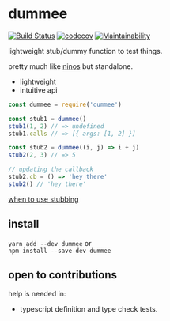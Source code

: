 
# dummee

[![Build Status](https://travis-ci.org/zzyyxxww/dummee.svg?branch=master)](https://travis-ci.org/zzyyxxww/dummee)
[![codecov](https://codecov.io/gh/zzyyxxww/dummee/branch/master/graph/badge.svg)](https://codecov.io/gh/zzyyxxww/dummee)
[![Maintainability](https://api.codeclimate.com/v1/badges/f103756df8cb1910959c/maintainability)](https://codeclimate.com/github/zzyyxxww/dummee/maintainability)

lightweight stub/dummy function to test things.

pretty much like [ninos](https://github.com/jamiebuilds/ninos) but standalone.

* lightweight
* intuitive api

```javascript
const dummee = require('dummee')

const stub1 = dummee()
stub1(1, 2) // => undefined
stub1.calls // => [{ args: [1, 2] }]

const stub2 = dummee((i, j) => i + j)
stub2(2, 3) // => 5

// updating the callback
stub2.cb = () => 'hey there'
stub2() // 'hey there'
```

[when to use stubbing](./docs/when-to-use-stubbing.md)

## install

`yarn add --dev dummee` or  
`npm install --save-dev dummee`

## open to contributions

help is needed in:
* typescript definition and type check tests.
